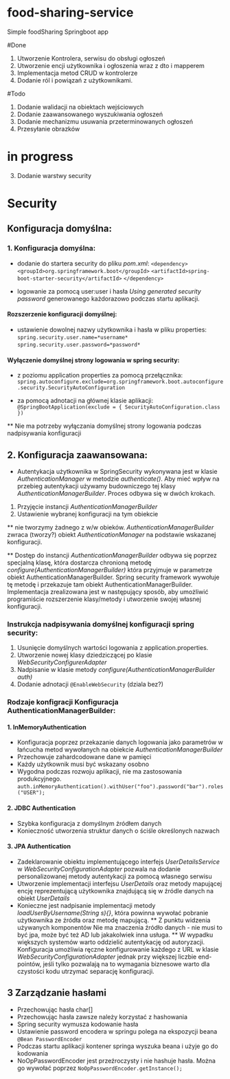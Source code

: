 # food-sharing-service
Simple foodSharing Springboot app

#Done
1. Utworzenie Kontrolera, serwisu do obsługi ogłoszeń
2. Utworzenie encji użytkownika i ogłoszenia wraz z dto i mapperem
3. Implementacja metod CRUD w kontrolerze
4. Dodanie ról i powiązań z użytkownikami.

#Todo
1. Dodanie walidacji na obiektach wejściowych 
2. Dodanie zaawansowanego wyszukiwania ogłoszeń
3. Dodanie mechanizmu usuwania przeterminowanych ogłoszeń
4. Przesyłanie obrazków

# in progress
3. Dodanie warstwy security


# Security

## Konfiguracja domyślna:

### 1. Konfiguracja domyślna:

* dodanie do startera security do pliku _pom.xml_:
```<dependency>```
```<groupId>org.springframework.boot</groupId>```
```<artifactId>spring-boot-starter-security</artifactId>```
```</dependency>``` 
    
* logowanie za pomocą user:user i hasła _Using generated security password_ generowanego każdorazowo podczas startu aplikacji.

#### Rozszerzenie konfiguracji domyślnej:

* ustawienie dowolnej nazwy użytkownika i hasła w pliku properties: 
```spring.security.user.name=*username*```
```spring.security.user.password=*password*```

#### Wyłączenie domyślnej strony logowania w spring security:

* z poziomu application properties za pomocą przełącznika:
```spring.autoconfigure.exclude=org.springframework.boot.autoconfigure.security.SecurityAutoConfiguration```

* za pomocą adnotacji na głównej klasie aplikacji:
```@SpringBootApplication(exclude = { SecurityAutoConfiguration.class })```

** Nie ma potrzeby wyłączania domyślnej strony logowania podczas nadpisywania konfiguracji 

## 2. Konfiguracja zaawansowana:

* Autentykacja użytkownika w SpringSecurity wykonywana jest w klasie _AuthenticationManager_ w metodzie _authenticate()_. Aby mieć wpływ na przebieg autentykacji używamy budowniczego tej klasy _AuthenticationManagerBuilder_. Proces odbywa się w dwóch krokach. 
1. Przyjęcie instancji _AuthenticationManagerBuilder_
2. Ustawienie wybranej konfiguracji na tym obiekcie 

** nie tworzymy żadnego z w/w obieków. _AuthenticationManagerBuilder_ zwraca (tworzy?) obiekt _AuthenticationManager_ na podstawie wskazanej konfiguracji.

** Dostęp do instancji _AuthenticationManagerBuilder_ odbywa się poprzez specjalną klasę, która dostarcza chronioną metodę _configure(AuthenticationManagerBuilder)_ która przyjmuje w parametrze obiekt AuthenticationManagerBuilder. 
Spring security framework wywołuje tę metodę i przekazuje tam obiekt AuthenticationManagerBuilder. 
Implementacja zrealizowana jest w następujący sposób, aby umożliwić programiście rozszerzenie klasy/metody i utworzenie swojej własnej konfiguracji.

### Instrukcja nadpisywania domyślnej konfiguracji spring security:

1. Usunięcie domyślnych wartości logowania z application.properties.
2. Utworzenie nowej klasy dziedziczącej po klasie _WebSecurityConfigurerAdapter_
3. Nadpisanie w klasie metody _configure(AuthenticationManagerBuilder auth)_
4. Dodanie adnotacji ```@EnableWebSecurity``` (dziala bez?)

### Rodzaje konfigracji Konfiguracja AuthenticationManagerBuilder:

#### 1. InMemoryAuthentication
 
* Konfiguracja poprzez przekazanie danych logowania jako parametrów w łańcucha metod wywołanych na obiekcie _AuthenticationManagerBuilder_  
* Przechowuje zahardcodowane dane w pamięci
* Każdy użytkownik musi być wskazany osobno
* Wygodna podczas rozwoju aplikacji, nie ma zastosowania produkcyjnego.
```auth.inMemoryAuthentication().withUser("foo").password("bar").roles("USER");```

#### 2. JDBC Authentication

* Szybka konfiguracja z domyślnym źródłem danych
* Konieczność utworzenia struktur danych o ściśle określonych nazwach

#### 3. JPA Authentication

* Zadeklarowanie obiektu implementującego interfejs _UserDetailsService_ w _WebSecurityConfigurationAdapter_ pozwala na dodanie personalizowanej metody autentykacji za pomocą własnego serwisu
* Utworzenie implementacji interfejsu _UserDetails_ oraz metody mapującej encję reprezentującą użytkownika znajdującą się w źródle danych na obiekt _UserDetails_ 
* Konieczne jest nadpisanie implementacji metody _loadUserByUsername(String s){}_, która powinna wywołać pobranie użytkownika ze źródła oraz metodę mapującą.
** Z punktu widzenia używanych komponentów Nie ma znaczenia źródło danych - nie musi to być jpa, może być też AD lub jakakolwiek inna usługa.
** W wypadku większych systemów warto oddzielić autentykację od autoryzacji. Konfiguracja umożliwia ręczne konfigurowanie każdego z URL w klasie _WebSecurityConfigurationAdapter_ jednak przy większej liczbie end-pointów, jeśli tylko pozwalają na to wymagania biznesowe
warto dla czystości kodu utrzymać separację konfiguracji. 

## 3 Zarządzanie hasłami
* Przechowując hasła char[]
* Przechowując hasła zawsze należy korzystać z hashowania
* Spring security wymusza kodowanie hasła
* Ustawienie password encodera w springu polega na ekspozycji beana ```@Bean PasswordEncoder```
* Podczas startu aplikacji kontener springa wyszuka beana i użyje go do kodowania
* NoOpPasswordEncoder jest przeźroczysty i nie hashuje hasła. Można go wywołać poprzez ```NoOpPasswordEncoder.getInstance();```


